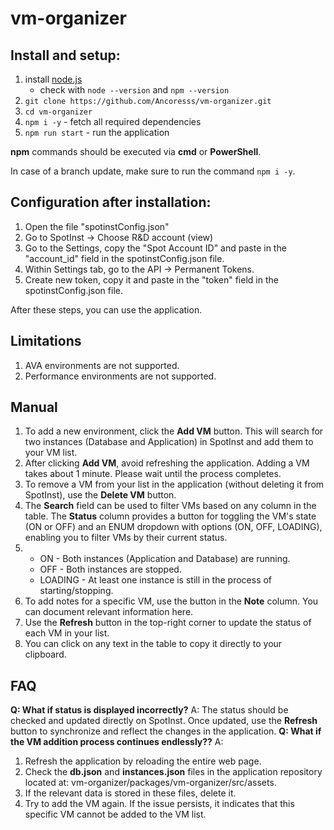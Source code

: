 # vm-organizer
## Install and setup:

 1. install [node.js](https://nodejs.org/en)
	 - check with `node --version` and `npm --version`
 2. `git clone https://github.com/Ancoresss/vm-organizer.git`
 3. `cd vm-organizer`
 4. `npm i -y` - fetch all required dependencies
 5. `npm run start` - run the application

**npm** commands should be executed via **cmd** or **PowerShell**.

In case of a branch update, make sure to run the command `npm i -y`.


## Configuration after installation:
1. Open the file "spotinstConfig.json"
2. Go to SpotInst -> Choose R&D account (view)
3. Go to the Settings, copy the "Spot Account ID" and paste in the "account_id" field in the spotinstConfig.json file.
4. Within Settings tab, go to the API -> Permanent Tokens.
5. Create new token, copy it and paste in the "token" field in the spotinstConfig.json file.

After these steps, you can use the application.

## Limitations
1. AVA environments are not supported.
2. Performance environments are not supported.

## Manual
1. To add a new environment, click the **Add VM** button. This will search for two instances (Database and Application) in SpotInst and add them to your VM list.
2. After clicking **Add VM**, avoid refreshing the application. Adding a VM takes about 1 minute. Please wait until the process completes.
3. To remove a VM from your list in the application (without deleting it from SpotInst), use the **Delete VM** button.
4. The **Search** field can be used to filter VMs based on any column in the table. The **Status** column provides a button for toggling the VM's state (ON or OFF) and an ENUM dropdown with options (ON, OFF, LOADING), enabling you to filter VMs by their current status.
5. 
	- ON - Both instances (Application and Database) are running. 
	- OFF - Both instances are stopped. 
	- LOADING - At least one instance is still in the process of starting/stopping.
6. To add notes for a specific VM, use the button in the **Note** column. You can document relevant information here.
7. Use the **Refresh** button in the top-right corner to update the status of each VM in your list.
8. You can click on any text in the table to copy it directly to your clipboard.

## FAQ
**Q: What if status is displayed incorrectly?**
A: The status should be checked and updated directly on SpotInst. Once updated, use the **Refresh** button to synchronize and reflect the changes in the application.
**Q: What if the VM addition process continues endlessly??**
A: 
1. Refresh the application by reloading the entire web page.
2. Check the **db.json** and **instances.json** files in the application repository located at: vm-organizer/packages/vm-organizer/src/assets.
3. If the relevant data is stored in these files, delete it.
4. Try to add the VM again. If the issue persists, it indicates that this specific VM cannot be added to the VM list.
